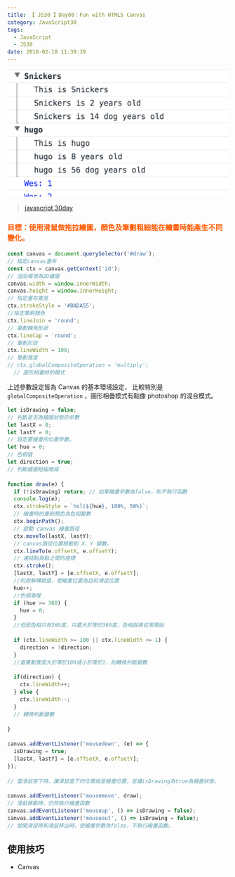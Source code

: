 ```yaml
---
title: 【 JS30 】Day08：Fun with HTML5 Canvas
category: JavaScript30
tags:
  - JavaScript
  - JS30
date: 2018-02-18 11:39:39
---
```

![](/img/js30day/small8.jpg)

> [javascript 30day](https://javascript30.com/)

<!-- more -->

### <span style="color:#ff5900">目標：使用滑鼠做拖拉繪圖，顏色及筆劃粗細能在繪畫時能產生不同變化。</span>

```js
const canvas = document.querySelector('#draw');
// 指定canvas畫布
const ctx = canvas.getContext('2d');
// 渲染環境為2D繪圖
canvas.width = window.innerWidth;
canvas.height = window.innerHeight;
// 指定畫布寬高
ctx.strokeStyle = '#BADA55';
//指定筆刷顏色
ctx.lineJoin = 'round';
// 筆劃轉角形狀
ctx.lineCap = 'round';
// 筆劃形狀
ctx.lineWidth = 100;
// 筆劃寬度
// ctx.globalCompositeOperation = 'multiply';
  // 圖形相疊時的模式
```

上述參數設定皆為 Canvas 的基本環境設定，
比較特別是 `globalCompositeOperation` ，圖形相疊模式有點像 photoshop 的混合模式。

```js
let isDrawing = false;
// 判斷是否為繪圖狀態的參數
let lastX = 0;
let lastY = 0;
// 設定要繪畫的位置參數。
let hue = 0;
// 色相值
let direction = true;
// 判斷繪圖粗細增減

function draw(e) {
  if (!isDrawing) return; // 如果繪畫參數為false，則不執行函數
  console.log(e);
  ctx.strokeStyle = `hsl(${hue}, 100%, 50%)`;
  // 繪畫時的筆刷顏色為色相變數
  ctx.beginPath();
  // 啟動 canvas 繪畫路徑
  ctx.moveTo(lastX, lastY);
  // canvas路徑位置移動到 X、Y 變數。
  ctx.lineTo(e.offsetX, e.offsetY);
  // 連結點與點之間的座標
  ctx.stroke();
  [lastX, lastY] = [e.offsetX, e.offsetY];
  //利用解構賦值，使繪畫位置為目前滑鼠位置
  hue++;
  //色相漸增
  if (hue >= 360) {
    hue = 0;
  }
  //但因色相只有360度，只要大於等於360度，色相就再從零開始
  
  if (ctx.lineWidth >= 100 || ctx.lineWidth <= 1) {
    direction = !direction;
  }
  //當筆劃寬度大於等於100或小於等於1，則轉換判斷變數

  if(direction) {
    ctx.lineWidth++;
  } else {
    ctx.lineWidth--;
  }
  // 轉換判斷變數

}
  
canvas.addEventListener('mousedown', (e) => {
  isDrawing = true;
  [lastX, lastY] = [e.offsetX, e.offsetY];
});

// 當滑鼠按下時，讓滑鼠當下的位置就是繪畫位置，並讓isDrawing為true為繪畫狀態。

canvas.addEventListener('mousemove', draw);
// 滑鼠移動時，仍然執行繪畫函數
canvas.addEventListener('mouseup', () => isDrawing = false);
canvas.addEventListener('mouseout', () => isDrawing = false);
// 放開滑鼠時和滑鼠移出時，使繪畫參數為false，不執行繪畫函數。
```

## 使用技巧
- Canvas
